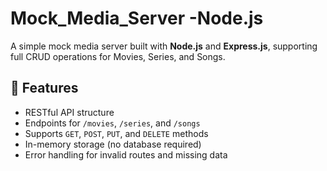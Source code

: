 # Mock_Media_Server -Node.js

A simple mock media server built with **Node.js** and **Express.js**, supporting full CRUD operations for Movies, Series, and Songs.
## 📌 Features

- RESTful API structure
- Endpoints for `/movies`, `/series`, and `/songs`
- Supports `GET`, `POST`, `PUT`, and `DELETE` methods
- In-memory storage (no database required)
- Error handling for invalid routes and missing data
